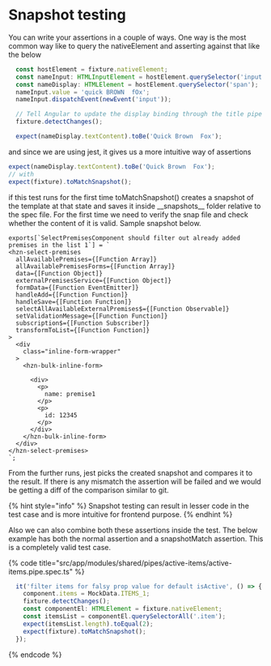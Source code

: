 # Snapshot testing

You can write your assertions in a couple of ways. One way is the most common way like to query the nativeElement and asserting against that like the below

```typescript
  const hostElement = fixture.nativeElement;
  const nameInput: HTMLInputElement = hostElement.querySelector('input');
  const nameDisplay: HTMLElement = hostElement.querySelector('span');
  nameInput.value = 'quick BROWN  fOx';
  nameInput.dispatchEvent(newEvent('input'));

  // Tell Angular to update the display binding through the title pipe
  fixture.detectChanges();

  expect(nameDisplay.textContent).toBe('Quick Brown  Fox');
```

and since we are using jest, it gives us a more intuitive way of assertions

```typescript
expect(nameDisplay.textContent).toBe('Quick Brown  Fox');
// with
expect(fixture).toMatchSnapshot();
```

if this test runs for the first time toMatchSnapshot\(\) creates a snapshot of the template at that state and saves it inside \_\_snapshots\_\_ folder relative to the spec file. For the first time we need to verify the snap file and check whether the content of it is valid.  Sample snapshot below.

```text
exports[`SelectPremisesComponent should filter out already added premises in the list 1`] = `
<hzn-select-premises
  allAvailablePremises={[Function Array]}
  allAvailablePremisesForms={[Function Array]}
  data={[Function Object]}
  externalPremisesService={[Function Object]}
  formData={[Function EventEmitter]}
  handleAdd={[Function Function]}
  handleSave={[Function Function]}
  selectAllAvailableExternalPremises$={[Function Observable]}
  setValidationMessage={[Function Function]}
  subscription$={[Function Subscriber]}
  transformToList={[Function Function]}
>
  <div
    class="inline-form-wrapper"
  >
    <hzn-bulk-inline-form>
      
      <div>
        <p>
          name: premise1
        </p>
        <p>
          id: 12345
        </p>
      </div>
    </hzn-bulk-inline-form>
  </div>
</hzn-select-premises>
`;
```

From the further runs, jest picks the created snapshot and compares it to the result. If there is any mismatch the assertion will be failed and we would be getting a diff of the comparison similar to git.

 

{% hint style="info" %}
Snapshot testing can result in lesser code in the test case and is more intuitive for frontend purpose.
{% endhint %}

Also we can also combine both these assertions inside the test. The below example has both the normal assertion and a snapshotMatch assertion. This is a completely valid test case. 

{% code title="src/app/modules/shared/pipes/active-items/active-items.pipe.spec.ts" %}
```typescript
  it('filter items for falsy prop value for default isActive', () => {
    component.items = MockData.ITEMS_1;
    fixture.detectChanges();
    const componentEl: HTMLElement = fixture.nativeElement;
    const itemsList = componentEl.querySelectorAll('.item');
    expect(itemsList.length).toEqual(2);
    expect(fixture).toMatchSnapshot();
  });
```
{% endcode %}

